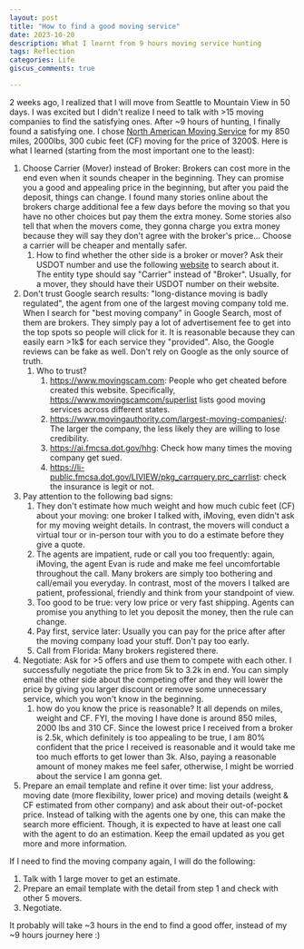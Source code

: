 ```yaml
---
layout: post
title: "How to find a good moving service"
date: 2023-10-20
description: What I learnt from 9 hours moving service hunting
tags: Reflection
categories: Life
giscus_comments: true

---
```


2 weeks ago, I realized that I will move from Seattle to Mountain View in 50 days. I was excited but I didn't realize I need to talk with >15 moving companies to find the satisfying ones. After ~9 hours of hunting, I finally found a satisfying one. I chose [North American Moving Service](https://quotes.northamerican.com/) for my 850 miles, 2000lbs, 300 cubic feet (CF) moving for the price of 3200$. Here is what I learned (starting from the most important one to the least):

1. Choose Carrier (Mover) instead of Broker: Brokers can cost more in the end even when it sounds cheaper in the beginning. They can promise you a good and appealing price in the beginning, but after you paid the deposit, things can change. I found many stories online about the brokers charge additional fee a few days before the moving so that you have no other choices but pay them the extra money. Some stories also tell that when the movers come, they gonna charge you extra money because they will say they don't agree with the broker's price... Choose a carrier will be cheaper and mentally safer.
   1. How to find whether the other side is a broker or mover? Ask their USDOT number and use the following [website](https://safer.fmcsa.dot.gov/query.asp?searchtype=ANY&query_type=queryCarrierSnapshot&query_param=USDOT&query_string=3475743) to search about it. The entity type should say "Carrier" instead of "Broker". Usually, for a mover, they should have their USDOT number on their website.
2. Don't trust Google search results: "long-distance moving is badly regulated", the agent from one of the largest moving company told me. When I search for "best moving company" in Google Search, most of them are brokers. They simply pay a lot of advertisement fee to get into the top spots so people will click for it. It is reasonable because they can easily earn >1k$ for each service they "provided". Also, the Google reviews can be fake as well. Don't rely on Google as the only source of truth.
   1. Who to trust?
      1. https://www.movingscam.com: People who get cheated before created this website. Specifically, https://www.movingscamcom/superlist lists good moving services across different states.
      2. https://www.movingauthority.com/largest-moving-companies/: The larger the company, the less likely they are willing to lose credibility.
      3. https://ai.fmcsa.dot.gov/hhg: Check how many times the moving company get sued.
      4. https://li-public.fmcsa.dot.gov/LIVIEW/pkg_carrquery.prc_carrlist: check the insurance is legit or not.
3. Pay attention to the following bad signs:
   1. They don't estimate how much weight and how much cubic feet (CF) about your moving: one broker I talked with, iMoving, even didn't ask for my moving weight details. In contrast, the movers will conduct a virtual tour or in-person tour with you to do a estimate before they give a quote.
   2. The agents are impatient, rude or call you too frequently: again, iMoving, the agent Evan is rude and make me feel uncomfortable throughout the call. Many brokers are simply too bothering and call/email you everyday. In contrast, most of the movers I talked are patient, professional, friendly and think from your standpoint of view.
   3. Too good to be true: very low price or very fast shipping. Agents can promise you anything to let you deposit the money, then the rule can change.
   4. Pay first, service later: Usually you can pay for the price after after the moving company load your stuff. Don't pay too early.
   5. Call from Florida: Many brokers registered there.
4. Negotiate: Ask for >5 offers and use them to compete with each other. I successfully negotiate the price from 5k to 3.2k in end. You can simply email the other side about the competing offer and they will lower the price by giving you larger discount or remove some unnecessary service, which you won't know in the beginning.
   1. how do you know the price is reasonable? It all depends on miles, weight and CF. FYI, the moving I have done is around 850 miles, 2000 lbs and 310 CF. Since the lowest price I received from a broker is 2.5k, which definitely is too appealing to be true, I am 80% confident that the price I received is reasonable and it would take me too much efforts to get lower than 3k. Also, paying a reasonable amount of money makes me feel safer, otherwise, I might be worried about the service I am gonna get.
5. Prepare an email template and refine it over time: list your address, moving date (more flexibility, lower price) and moving details (weight & CF estimated from other company) and ask about their out-of-pocket price. Instead of talking with the agents one by one, this can make the search more efficient. Though, it is expected to have at least one call with the agent to do an estimation. Keep the email updated as you get more and more information.

If I need to find the moving company again, I will do the following:
1. Talk with 1 large mover to get an estimate.
2. Prepare an email template with the detail from step 1 and check with other 5 movers.
3. Negotiate.

It probably will take ~3 hours in the end to find a good offer, instead of my ~9 hours journey here :)